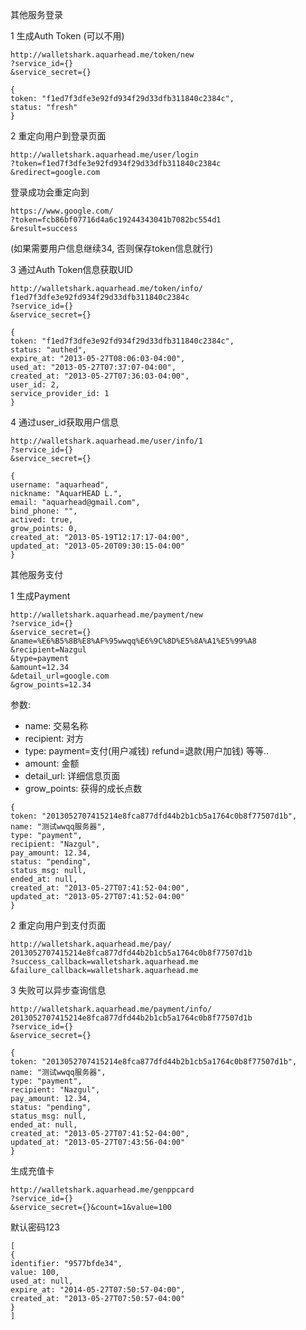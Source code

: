 其他服务登录

1 生成Auth Token (可以不用)

```
http://walletshark.aquarhead.me/token/new
?service_id={}
&service_secret={}
```

```
{
token: "f1ed7f3dfe3e92fd934f29d33dfb311840c2384c",
status: "fresh"
}
```

2 重定向用户到登录页面

```
http://walletshark.aquarhead.me/user/login
?token=f1ed7f3dfe3e92fd934f29d33dfb311840c2384c
&redirect=google.com
```

登录成功会重定向到

```
https://www.google.com/
?token=fcb86bf07716d4a6c19244343041b7082bc554d1
&result=success
```

(如果需要用户信息继续34, 否则保存token信息就行)

3 通过Auth Token信息获取UID

```
http://walletshark.aquarhead.me/token/info/
f1ed7f3dfe3e92fd934f29d33dfb311840c2384c
?service_id={}
&service_secret={}
```

```
{
token: "f1ed7f3dfe3e92fd934f29d33dfb311840c2384c",
status: "authed",
expire_at: "2013-05-27T08:06:03-04:00",
used_at: "2013-05-27T07:37:07-04:00",
created_at: "2013-05-27T07:36:03-04:00",
user_id: 2,
service_provider_id: 1
}
```

4 通过user_id获取用户信息 

```
http://walletshark.aquarhead.me/user/info/1
?service_id={}
&service_secret={}
```

```
{
username: "aquarhead",
nickname: "AquarHEAD L.",
email: "aquarhead@gmail.com",
bind_phone: "",
actived: true,
grow_points: 0,
created_at: "2013-05-19T12:17:17-04:00",
updated_at: "2013-05-20T09:30:15-04:00"
}
```

其他服务支付

1 生成Payment

```
http://walletshark.aquarhead.me/payment/new
?service_id={}
&service_secret={}
&name=%E6%B5%8B%E8%AF%95wwqq%E6%9C%8D%E5%8A%A1%E5%99%A8
&recipient=Nazgul
&type=payment
&amount=12.34
&detail_url=google.com
&grow_points=12.34
```

参数:

- name: 交易名称
- recipient: 对方
- type: payment=支付(用户减钱) refund=退款(用户加钱) 等等..
- amount: 金额
- detail_url: 详细信息页面
- grow_points: 获得的成长点数

```
{
token: "2013052707415214e8fca877dfd44b2b1cb5a1764c0b8f77507d1b",
name: "测试wwqq服务器",
type: "payment",
recipient: "Nazgul",
pay_amount: 12.34,
status: "pending",
status_msg: null,
ended_at: null,
created_at: "2013-05-27T07:41:52-04:00",
updated_at: "2013-05-27T07:41:52-04:00"
}
```

2 重定向用户到支付页面

```
http://walletshark.aquarhead.me/pay/
2013052707415214e8fca877dfd44b2b1cb5a1764c0b8f77507d1b
?success_callback=walletshark.aquarhead.me
&failure_callback=walletshark.aquarhead.me
```

3 失败可以异步查询信息

```
http://walletshark.aquarhead.me/payment/info/
2013052707415214e8fca877dfd44b2b1cb5a1764c0b8f77507d1b
?service_id={}
&service_secret={}
```

```
{
token: "2013052707415214e8fca877dfd44b2b1cb5a1764c0b8f77507d1b",
name: "测试wwqq服务器",
type: "payment",
recipient: "Nazgul",
pay_amount: 12.34,
status: "pending",
status_msg: null,
ended_at: null,
created_at: "2013-05-27T07:41:52-04:00",
updated_at: "2013-05-27T07:43:56-04:00"
}
```

生成充值卡

```
http://walletshark.aquarhead.me/genppcard
?service_id={}
&service_secret={}&count=1&value=100
```

默认密码123

```
[
{
identifier: "9577bfde34",
value: 100,
used_at: null,
expire_at: "2014-05-27T07:50:57-04:00",
created_at: "2013-05-27T07:50:57-04:00"
}
]
```
